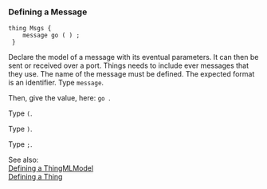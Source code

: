 ### <a name="Defining-a-Message"></a>Defining a Message

```
thing Msgs {
 	message go ( ) ;
 }

```
Declare the model of a message with its eventual parameters. It can then be sent or received over a port. Things needs to include ever messages that they use. The name of the message must be defined. The expected format is an identifier.
Type `message`. 

Then, give the value, here: `go `.


Type `(`. 

Type `)`. 

Type `;`. 

See also:<br/>
[Defining a ThingMLModel](Defining-a-ThingMLModel)<br/>
[Defining a Thing](Defining-a-Thing)

